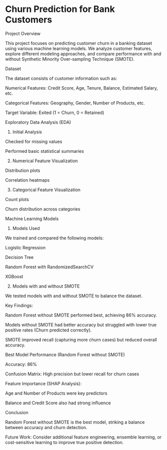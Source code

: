 # Churn Prediction for Bank Customers

Project Overview

This project focuses on predicting customer churn in a banking dataset using various machine learning models. We analyze customer features, explore different modeling approaches, and compare performance with and without Synthetic Minority Over-sampling Technique (SMOTE).

Dataset

The dataset consists of customer information such as:

Numerical Features: Credit Score, Age, Tenure, Balance, Estimated Salary, etc.

Categorical Features: Geography, Gender, Number of Products, etc.

Target Variable: Exited (1 = Churn, 0 = Retained)

Exploratory Data Analysis (EDA)

1. Initial Analysis

Checked for missing values

Performed basic statistical summaries

2. Numerical Feature Visualization

Distribution plots

Correlation heatmaps

3. Categorical Feature Visualization

Count plots

Churn distribution across categories

Machine Learning Models

1. Models Used

We trained and compared the following models:

Logistic Regression

Decision Tree

Random Forest with RandomizedSearchCV

XGBoost

2. Models with and without SMOTE

We tested models with and without SMOTE to balance the dataset.

Key Findings:

Random Forest without SMOTE performed best, achieving 86% accuracy.

Models without SMOTE had better accuracy but struggled with lower true positive rates (Churn predicted correctly).

SMOTE improved recall (capturing more churn cases) but reduced overall accuracy.

Best Model Performance (Random Forest without SMOTE)

Accuracy: 86%

Confusion Matrix: High precision but lower recall for churn cases

Feature Importance (SHAP Analysis):

Age and Number of Products were key predictors

Balance and Credit Score also had strong influence

Conclusion

Random Forest without SMOTE is the best model, striking a balance between accuracy and churn detection.

Future Work: Consider additional feature engineering, ensemble learning, or cost-sensitive learning to improve true positive detection.

